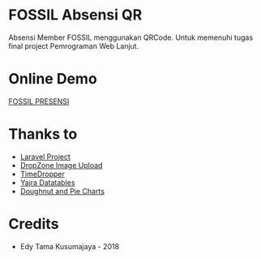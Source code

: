 # FOSSIL Absensi QR

Absensi Member FOSSIL menggunakan QRCode.
Untuk memenuhi tugas final project Pemrograman Web Lanjut.

# Online Demo
[FOSSIL PRESENSI](https://fossil.tux.co.id)

# Thanks to
* [Laravel Project](https://github.com/laravel/laravel)
* [DropZone Image Upload](https://github.com/codingo-me/dropzone-laravel-image-upload)
* [TimeDropper](https://felicegattuso.com/projects/timedropper/)
* [Yajra Datatables](https://github.com/yajra/laravel-datatables)
* [Doughnut and Pie Charts](https://www.chartjs.org/docs/latest/charts/doughnut.html)

# Credits
* Edy Tama Kusumajaya - 2018
